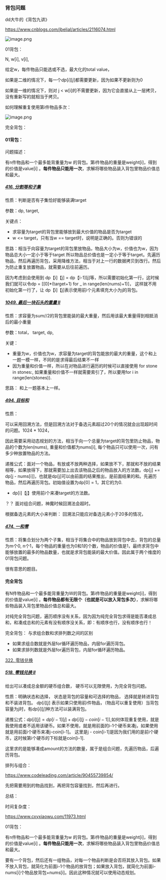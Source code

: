 ### 背包问题

dd大牛的《背包九讲》

https://www.cnblogs.com/jbelial/articles/2116074.html

<img src="https://inews.gtimg.com/newsapp_ls/0/14515472144/0.jiketuchuang.png" alt="image.png" title="image.png" />



01背包：

N, w[i], v[i], 

给定w，每件物品只能选或不选，最大化的total value， 

如果是二维的情况下，每一个$dp[i][j]$都需要更新，因为如果不更新则为0

如果是一维的情况下，则对 j < w[i]的不需要更新，因为它会直接从上一层拷贝，没有重新写的就相当于拷贝。

如何理解重复使用第i件物品多次：

<img src="https://inews.gtimg.com/newsapp_ls/0/14522135773/0.jiketuchuang.png" alt="image.png" title="image.png" />

完全背包：	







#### 01背包：

问题描述：

有n件物品和一个最多能背重量为w 的背包。第i件物品的重量是weight[i]，得到的价值是value[i] 。**每件物品只能用一次**，求解将哪些物品装入背包里物品价值总和最大。

##### [416. 分割等和子集](https://leetcode-cn.com/problems/partition-equal-subset-sum/)

性质：判断是否有子集恰好能够装满target

参数：dp, target,

关键点：

- 求容量为target的背包里能够放到最大价值的物品是否为target
- w <= target，只有当w == target时，说明是正确的。否则为错误的

思路：相当于向容量为target的背包里放物品，物品大小为w，价值也为w，因为物品总大小一定小于等于target
所以物品总价值也是一定小于等于target。先遍历物品，然后再遍历背包，采用降维方法，相当于对上一行的数据拷贝到改行。然后为防止重复放置物品，就需要从后往前遍历。

因为考虑到会使用到 dp【i]【j] = dp【i-1][j]等，所以需要初始化第一行，这时候我们就可以令dp = [[0]*(target+1) for _ in range(len(nums)+1)]， 这样就不用初始化第一行了，让 dp【i]【j]表示使用前i个元素填充大小为j的背包。

##### [1049. 最后一块石头的重量 II](https://leetcode-cn.com/problems/last-stone-weight-ii/)

性质：求容量为sum//2的背包里能装的最大重量，然后用该最大重量得到相抵消后的最小重量

参数：total， target, dp, 

关键：

- 重量为w，价值也为w，求容量为target的背包能放的最大的重量，这个和上一题一模一样，不同的是求得最后结果不一样
- 因为重量和价值一样，所以在对物品进行遍历的时候可以直接使用 for stone in stones:, 如果重量和价值不一样就需要索引了，所以要用for i in range(len(stones)).

思路： 和上一题基本上一样。



##### [494. 目标和](https://leetcode-cn.com/problems/target-sum/)

性质：

可以采用回溯方法，但是回溯方法对于备选元素超过20个的情况就会出现超时间的问题。1024 * 1024， 

因此需要采用动态规划的方法，相当于向一个总量为target的背包里防止物品，物品的个数为len(nums), 重量和价值都为nums[i], 每个物品只可以使用一次，问有多少种放置物品的方法。

递推公式：面对一个物品，有放或不放两种选择，如果放不下，那就和不放的结果相等，如果放得下，那就需要加上出去该物品之后的物品放入的方法数。dp[j] += dp[j - nums[i]]，也就是dp[j]可以由前面的结果推出，是前面结果的和。先遍历物品，然后再遍历背包。初始值设置为dp[0] = 1，其它的为0.

- dp[i]【j】使用前i个来凑target的方法数。





？？ 面对组合问题，神魔时候回溯法会超时。

根据备选元素的大小来判断： 回溯法只能应对备选元素小于20多的情况，







##### [474. 一和零](https://leetcode-cn.com/problems/ones-and-zeroes/)

性质：将集合划分为两个子集，相当于将集合中的物品放到背包中去，背包的总量为m个0, n个1，每个物品的重量也为0和1的个数，物品的价值是1，最终求背包中能够放置的最多的物品数量，也就是求背包能装的最大价值。因此属于两个维度的01背包问题。

很有意思的题目。



#### 完全背包

有N件物品和一个最多能背重量为W的背包。第i件物品的重量是weight[i]，得到的价值是value[i] 。**每件物品都有无限个（也就是可以放入背包多次）**，求解将哪些物品装入背包里物品价值总和最大。

对纯完全背包问题，遍历顺序没有关系，因为因为纯完全背包求得是能否凑成总和，和凑成总和的元素有没有顺序没关系，即：有顺序也行，没有顺序也行！

完全背包： 与求组合数和求排列数之间的区别

- 如果求组合数就是外层for循环遍历物品，内层for遍历背包。
- 如果求排列数就是外层for遍历背包，内层for循环遍历物品。

[322. 零钱兑换](https://leetcode-cn.com/problems/coin-change/)

##### [518. 零钱兑换 II](https://leetcode-cn.com/problems/coin-change-2/)

给出可以凑成总金额的硬币组合数， 硬币可以无限使用，为完全背包问题。

性质：明确状态和选择， 状态是背包的容量和可选择的物品， 选择就是转进背包和不装进背包。	$dp[i][j]$ 表示如果只使用前i件物品，（物品可以重复使用）当背包容量为j时，有$dp[i][j]$种方法可以装满背包。

递推公式：$dp[i][j]= dp[i-1][j] + dp[i][j - coin[i-1]]$,如何体现重复使用，就是我使用或者不适用该硬币。如果不使用，就是用前面的i-1个硬币来凑j，如果使用就是用前面i个硬币来凑j-coin[i-1]。 这里是j - coin[i-1]是因为我们用的是前i个硬币，这时候第i个硬币的下标就是coin[i-1].



这里求的是能够凑成amount的方法的数量，属于是组合问题，先遍历物品，后遍历背包。

排列与组合：

https://www.codeleading.com/article/90455739854/



先把需要用到的物品找到，再把背包容量找到，然后再进行。







总结：

时间复杂度：

https://www.cxyxiaowu.com/11973.html

01背包：

有n件物品和一个最多能背重量为w 的背包。第i件物品的重量是weight[i]，得到的价值是value[i] 。**每件物品只能用一次**，求解将哪些物品装入背包里物品价值总和最大。

要有一个背包，然后还有一组物品，对每一个物品判断是会否将其放入背包。如果不放入背包，就简化为前面i-1个物品的放背包；如果放入背包，就简化为前面i-nums[i]个物品放背包+nums[i]。因此这种情况就可以使用动态规划。
